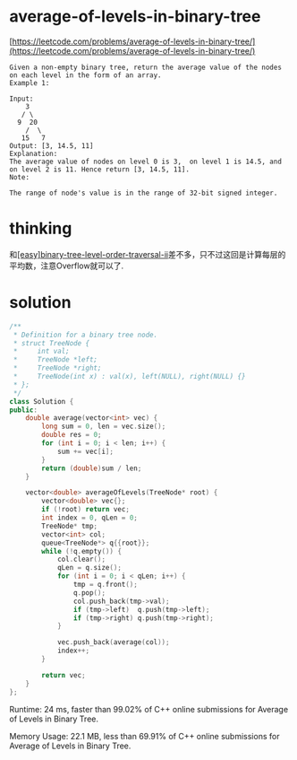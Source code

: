 # average-of-levels-in-binary-tree

[https://leetcode.com/problems/average-of-levels-in-binary-tree/](https://leetcode.com/problems/average-of-levels-in-binary-tree/)

```
Given a non-empty binary tree, return the average value of the nodes on each level in the form of an array.
Example 1:

Input:
    3
   / \
  9  20
    /  \
   15   7
Output: [3, 14.5, 11]
Explanation:
The average value of nodes on level 0 is 3,  on level 1 is 14.5, and on level 2 is 11. Hence return [3, 14.5, 11].
Note:

The range of node's value is in the range of 32-bit signed integer.
```

# thinking

和[[easy]binary-tree-level-order-traversal-ii](https://github.com/xuwenzhi/leetcode/blob/master/tree/binary-tree-level-order-traversal-ii.md)差不多，只不过这回是计算每层的平均数，注意Overflow就可以了.

# solution

```c++
/**
 * Definition for a binary tree node.
 * struct TreeNode {
 *     int val;
 *     TreeNode *left;
 *     TreeNode *right;
 *     TreeNode(int x) : val(x), left(NULL), right(NULL) {}
 * };
 */
class Solution {
public:
    double average(vector<int> vec) {
        long sum = 0, len = vec.size();
        double res = 0;
        for (int i = 0; i < len; i++) {
            sum += vec[i];
        }
        return (double)sum / len;
    }

    vector<double> averageOfLevels(TreeNode* root) {
        vector<double> vec{};
        if (!root) return vec;
        int index = 0, qLen = 0;
        TreeNode* tmp;
        vector<int> col;
        queue<TreeNode*> q{{root}};
        while (!q.empty()) {
            col.clear();
            qLen = q.size();
            for (int i = 0; i < qLen; i++) {
                tmp = q.front();
                q.pop();
                col.push_back(tmp->val);
                if (tmp->left)  q.push(tmp->left);
                if (tmp->right) q.push(tmp->right);
            }

            vec.push_back(average(col));
            index++;
        }

        return vec;
    }
};
```

Runtime: 24 ms, faster than 99.02% of C++ online submissions for Average of Levels in Binary Tree.

Memory Usage: 22.1 MB, less than 69.91% of C++ online submissions for Average of Levels in Binary Tree.
